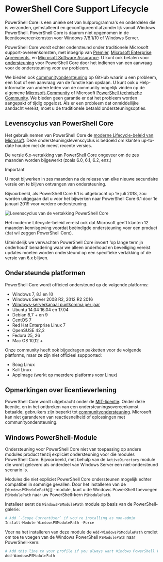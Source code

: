 # <a name="powershell-core-support-lifecycle"></a>PowerShell Core Support Lifecycle

PowerShell Core is een unieke set van hulpprogramma's en onderdelen die is verzonden, geïnstalleerd en geconfigureerd afzonderlijk vanuit Windows PowerShell.
PowerShell Core is daarom niet opgenomen in de licentieovereenkomsten voor Windows 7/8.1/10 of Windows Server.

PowerShell Core wordt echter ondersteund onder traditionele Microsoft support-overeenkomsten, met inbegrip van [Premier][], [Microsoft Enterprise Agreements][enterprise-agreement], en [Microsoft Software Assurance][assurance].
U kunt ook betalen voor [ondersteuning][] voor PowerShell Core door het indienen van een aanvraag voor de ondersteuning voor uw probleem.

We bieden ook [communityondersteuning][] op GitHub waarin u een probleem, een fout of een aanvraag van de functie kan opslaan.
U kunt ook u Help-informatie van andere leden van de community mogelijk vinden op de algemene [Microsoft-Community][] of Microsoft [PowerShell technische Community][].
We bieden geen garantie er dat het probleem worden aangepakt of tijdig opgelost.
Als er een probleem dat onmiddellijke aandacht vereist, moet u de traditionele betaald ondersteuningsopties.

## <a name="lifecycle-of-powershell-core"></a>Levenscyclus van PowerShell Core

Het gebruik nemen van PowerShell Core de [moderne Lifecycle-beleid van Microsoft][modern].
Deze ondersteuningslevenscyclus is bedoeld om klanten up-to-date houden met de meest recente versies.

De versie 6.x-vertakking van PowerShell Core ongeveer om de zes maanden worden bijgewerkt (zoals 6.0, 6.1, 6.2, enz.)

> [!IMPORTANT]
> U moet bijwerken in zes maanden na de release van elke nieuwe secundaire versie om te blijven ontvangen van ondersteuning.

Bijvoorbeeld, als PowerShell Core 6.1 is uitgebracht op 1e juli 2018, zou worden uitgegaan dat u voor het bijwerken naar PowerShell Core 6.1 door 1e januari 2019 voor verdere ondersteuning.

![Levenscyclus van de vertakking PowerShell Core][lifecycle-chart]

Het moderne Lifecycle-beleid vereist ook dat Microsoft geeft klanten 12 maanden kennisgeving voordat beëindigde ondersteuning voor een product (dat wil zeggen PowerShell Core).

Uiteindelijk we verwachten PowerShell Core invoert 'op lange termijn onderhoud' benadering waar we alleen onderhoud en beveiliging vereist updates moeten worden ondersteund op een specifieke vertakking of de versie van 6.x blijven.

## <a name="supported-platforms"></a>Ondersteunde platformen

PowerShell Core wordt officieel ondersteund op de volgende platforms:

* Windows 7, 8.1 en 10
* Windows Server 2008 R2, 2012 R2 2016
* [Windows-serverkanaal puntkomma per jaar][semi-annual]
* Ubuntu 14.04 16.04 en 17.04
* Debian 8,7 + en 9
* CentOS 7
* Red Hat Enterprise Linux 7
* OpenSUSE 42,2
* Fedora 25, 26
* Mac OS 10,12 +

Onze community heeft ook bijgedragen pakketten voor de volgende platforms, maar ze zijn niet officieel suppported:

* Boog Linux
* Kali Linux
* AppImage (werkt op meerdere platforms voor Linux)

## <a name="notes-on-licensing"></a>Opmerkingen over licentieverlening

PowerShell Core wordt uitgebracht onder de [MIT-licentie][].
Onder deze licentie, en in het ontbreken van een ondersteuningsovereenkomst betaalde, gebruikers zijn beperkt tot [communityondersteuning][].
Microsoft kan niet garanderen van reactiesnelheid of oplossingen met communityondersteuning.

## <a name="windows-powershell-module"></a>Windows PowerShell-Module

Ondersteuning voor PowerShell Core niet van toepassing op andere modules product tenzij expliciet ondersteuning voor die modules PowerShell Core.
Bijvoorbeeld, met behulp van de `ActiveDirectory` module die wordt geleverd als onderdeel van Windows Server een niet-ondersteund scenario is.

Modules die niet expliciet PowerShell Core ondersteunen mogelijk echter compatibel in sommige gevallen.
Door het installeren van de [`WindowsPSModulePath`][] -module, kunt u de Windows PowerShell toevoegen `PSModulePath` naar uw PowerShell-kern `PSModulePath`.

Installeer eerst de `WindowsPSModulePath` module op basis van de PowerShell-galerie:

```powershell
# Add `-Scope CurrentUser` if you're installing as non-admin 
Install-Module WindowsPSModulePath -Force
```

Voer na het installeren van deze module de `Add-WindowsPSModulePath` cmdlet om toe te voegen van de Windows PowerShell `PSModulePath` naar PowerShell-kern:

```powershell
# Add this line to your profile if you always want Windows PowerShell PSModulePath
Add-WindowsPSModulePath
```

[Premier]: https://www.microsoft.com/en-us/microsoftservices/support.aspx
[enterprise-agreement]: https://www.microsoft.com/en-us/licensing/licensing-programs/enterprise.aspx
[assurance]: https://www.microsoft.com/en-us/licensing/licensing-programs/software-assurance-default.aspx
[communityondersteuning]: https://github.com/powershell/powershell/issues
[Microsoft-Community]: https://answers.microsoft.com/
[PowerShell technische Community]: https://techcommunity.microsoft.com/t5/PowerShell/ct-p/WindowsPowerShell
[ondersteuning]: https://support.microsoft.com/assistedsupportproducts
[modern]: https://support.microsoft.com/help/30881/modern-lifecycle-policy
[lifecycle-chart]: ./images/modern-lifecycle.png
[semi-annual]: https://docs.microsoft.com/windows-server/get-started/semi-annual-channel-overview
[MIT-licentie]: https://github.com/PowerShell/PowerShell/blob/master/LICENSE.txt
['WindowsPSModulePath']: https://www.powershellgallery.com/packages/WindowsPSModulePath/

